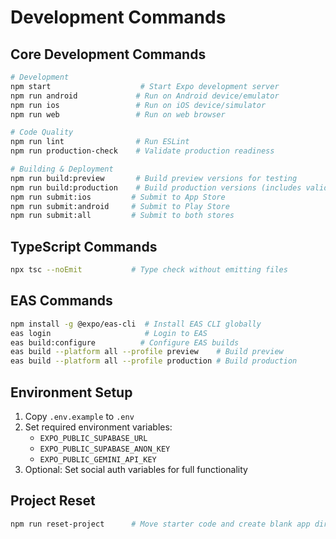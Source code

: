 # Development Commands

## Core Development Commands
```bash
# Development
npm start                    # Start Expo development server
npm run android             # Run on Android device/emulator
npm run ios                 # Run on iOS device/simulator
npm run web                 # Run on web browser

# Code Quality
npm run lint                # Run ESLint
npm run production-check    # Validate production readiness

# Building & Deployment
npm run build:preview       # Build preview versions for testing
npm run build:production    # Build production versions (includes validation)
npm run submit:ios         # Submit to App Store
npm run submit:android     # Submit to Play Store
npm run submit:all         # Submit to both stores
```

## TypeScript Commands
```bash
npx tsc --noEmit           # Type check without emitting files
```

## EAS Commands
```bash
npm install -g @expo/eas-cli  # Install EAS CLI globally
eas login                     # Login to EAS
eas build:configure          # Configure EAS builds
eas build --platform all --profile preview    # Build preview
eas build --platform all --profile production # Build production
```

## Environment Setup
1. Copy `.env.example` to `.env`
2. Set required environment variables:
   - `EXPO_PUBLIC_SUPABASE_URL`
   - `EXPO_PUBLIC_SUPABASE_ANON_KEY`
   - `EXPO_PUBLIC_GEMINI_API_KEY`
3. Optional: Set social auth variables for full functionality

## Project Reset
```bash
npm run reset-project      # Move starter code and create blank app directory
```